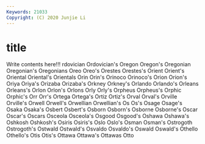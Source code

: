 ```yaml
---
Keywords: 21033
Copyright: (C) 2020 Junjie Li
---
```


# title

Write contents here!!!
rdovician 
Ordovician's 
Oregon
Oregon's 
Oregonian 
Oregonian's 
Oregonians 
Oreo 
Oreo's 
Orestes 
Orestes's 
Orient 
Orient's
Oriental 
Oriental's 
Orientals 
Orin 
Orin's 
Orinoco 
Orinoco's 
Orion 
Orion's 
Oriya
Oriya's 
Orizaba 
Orizaba's 
Orkney 
Orkney's 
Orlando 
Orlando's 
Orleans 
Orleans's 
Orlon
Orlon's 
Orlons 
Orly 
Orly's 
Orpheus 
Orpheus's 
Orphic 
Orphic's 
Orr 
Orr's
Ortega 
Ortega's 
Ortiz 
Ortiz's 
Orval 
Orval's 
Orville 
Orville's 
Orwell 
Orwell's
Orwellian 
Orwellian's 
Os 
Os's 
Osage 
Osage's 
Osaka 
Osaka's 
Osbert 
Osbert's
Osborn 
Osborn's 
Osborne 
Osborne's 
Oscar 
Oscar's 
Oscars 
Osceola 
Osceola's 
Osgood
Osgood's 
Oshawa 
Oshawa's 
Oshkosh 
Oshkosh's 
Osiris 
Osiris's 
Oslo 
Oslo's 
Osman
Osman's 
Ostrogoth 
Ostrogoth's 
Ostwald 
Ostwald's 
Osvaldo 
Osvaldo's 
Oswald 
Oswald's 
Othello
Othello's 
Otis 
Otis's 
Ottawa 
Ottawa's 
Ottawas 
Otto 
